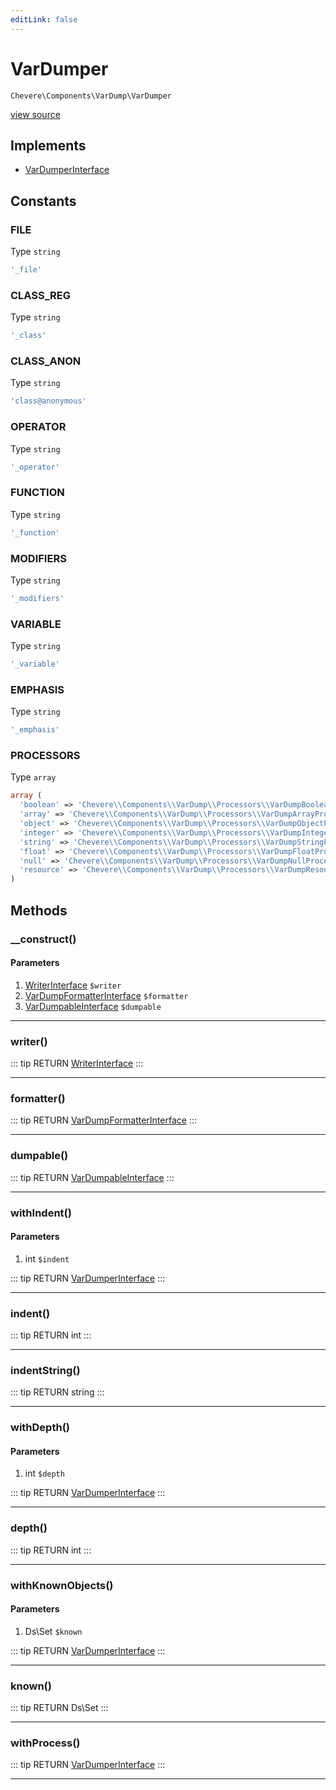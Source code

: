 ```yaml
---
editLink: false
---
```


# VarDumper

`Chevere\Components\VarDump\VarDumper`

[view source](https://github.com/chevere/chevere/blob/master/VarDump/VarDumper.php)

## Implements

- [VarDumperInterface](../../Interfaces/VarDump/VarDumperInterface.md)

## Constants

### FILE

Type `string`

```php
'_file'
```

### CLASS_REG

Type `string`

```php
'_class'
```

### CLASS_ANON

Type `string`

```php
'class@anonymous'
```

### OPERATOR

Type `string`

```php
'_operator'
```

### FUNCTION

Type `string`

```php
'_function'
```

### MODIFIERS

Type `string`

```php
'_modifiers'
```

### VARIABLE

Type `string`

```php
'_variable'
```

### EMPHASIS

Type `string`

```php
'_emphasis'
```

### PROCESSORS

Type `array`

```php
array (
  'boolean' => 'Chevere\\Components\\VarDump\\Processors\\VarDumpBooleanProcessor',
  'array' => 'Chevere\\Components\\VarDump\\Processors\\VarDumpArrayProcessor',
  'object' => 'Chevere\\Components\\VarDump\\Processors\\VarDumpObjectProcessor',
  'integer' => 'Chevere\\Components\\VarDump\\Processors\\VarDumpIntegerProcessor',
  'string' => 'Chevere\\Components\\VarDump\\Processors\\VarDumpStringProcessor',
  'float' => 'Chevere\\Components\\VarDump\\Processors\\VarDumpFloatProcessor',
  'null' => 'Chevere\\Components\\VarDump\\Processors\\VarDumpNullProcessor',
  'resource' => 'Chevere\\Components\\VarDump\\Processors\\VarDumpResourceProcessor',
)
```

## Methods

### __construct()

#### Parameters

1. [WriterInterface](../../Interfaces/Writer/WriterInterface.md) `$writer`
2. [VarDumpFormatterInterface](../../Interfaces/VarDump/VarDumpFormatterInterface.md) `$formatter`
3. [VarDumpableInterface](../../Interfaces/VarDump/VarDumpableInterface.md) `$dumpable`

---

### writer()

::: tip RETURN
[WriterInterface](../../Interfaces/Writer/WriterInterface.md)
:::

---

### formatter()

::: tip RETURN
[VarDumpFormatterInterface](../../Interfaces/VarDump/VarDumpFormatterInterface.md)
:::

---

### dumpable()

::: tip RETURN
[VarDumpableInterface](../../Interfaces/VarDump/VarDumpableInterface.md)
:::

---

### withIndent()

#### Parameters

1. int `$indent`

::: tip RETURN
[VarDumperInterface](../../Interfaces/VarDump/VarDumperInterface.md)
:::

---

### indent()

::: tip RETURN
int
:::

---

### indentString()

::: tip RETURN
string
:::

---

### withDepth()

#### Parameters

1. int `$depth`

::: tip RETURN
[VarDumperInterface](../../Interfaces/VarDump/VarDumperInterface.md)
:::

---

### depth()

::: tip RETURN
int
:::

---

### withKnownObjects()

#### Parameters

1. Ds\Set `$known`

::: tip RETURN
[VarDumperInterface](../../Interfaces/VarDump/VarDumperInterface.md)
:::

---

### known()

::: tip RETURN
Ds\Set
:::

---

### withProcess()

::: tip RETURN
[VarDumperInterface](../../Interfaces/VarDump/VarDumperInterface.md)
:::

---
